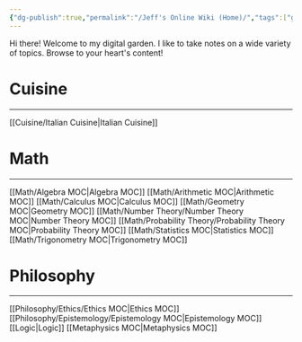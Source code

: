 ```yaml
---
{"dg-publish":true,"permalink":"/Jeff's Online Wiki (Home)/","tags":["gardenEntry"],"created":"2024-11-10T18:43:59.484-05:00","updated":"2024-11-11T14:02:09.949-05:00"}
---
```


Hi there! Welcome to my digital garden. I like to take notes on a wide variety of topics. Browse to your heart's content!

# Cuisine
___
[[Cuisine/Italian Cuisine\|Italian Cuisine]]
# Math
---
 [[Math/Algebra MOC\|Algebra MOC]]
 [[Math/Arithmetic MOC\|Arithmetic MOC]]
 [[Math/Calculus MOC\|Calculus MOC]]
 [[Math/Geometry MOC\|Geometry MOC]]
 [[Math/Number Theory/Number Theory MOC\|Number Theory MOC]]
 [[Math/Probability Theory/Probability Theory MOC\|Probability Theory MOC]]
 [[Math/Statistics MOC\|Statistics MOC]]
 [[Math/Trigonometry MOC\|Trigonometry MOC]]
# Philosophy
---
[[Philosophy/Ethics/Ethics MOC\|Ethics MOC]]
[[Philosophy/Epistemology/Epistemology MOC\|Epistemology MOC]]
[[Logic\|Logic]]
[[Metaphysics MOC\|Metaphysics MOC]]



